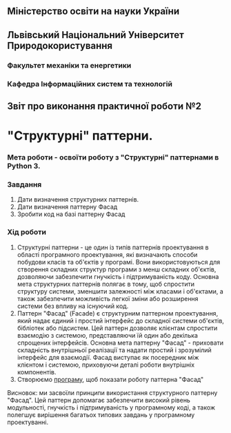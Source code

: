 ## Міністерство освіти на науки України
## Львівський Національний Університет Природокористування
### Факультет механіки та енергетики
### Кафедра Інформаційних систем та технологій

## Звіт про виконання практичної роботи №2
# "Структурні" паттерни.

### Мета роботи - освоїти роботу з "Структурні" паттернами в Python 3.

### Завдання
1. Дати визначення cтруктурних паттернів.
2. Дати визначення паттерну Фасад
3. Зробити код на базі паттерну Фасад



### Хід роботи
1. Структурні паттерни - це один із типів паттернів проектування в області програмного проектування, які визначають способи побудови класів та об'єктів у програмі. Вони використовуються для створення складних структур програми з менш складних об'єктів, дозволяючи забезпечити гнучкість і підтримуваність коду.
Основна мета структурних паттернів полягає в тому, щоб спростити структуру системи, зменшити залежності між класами і об'єктами, а також забезпечити можливість легкої зміни або розширення системи без впливу на існуючий код.
2. Паттерн "Фасад" (Facade) є структурним паттерном проектування, який надає єдиний і простий інтерфейс до складної системи об'єктів, бібліотек або підсистем. Цей паттерн дозволяє клієнтам спростити взаємодію з системою, представляючи їй один або декілька спрощених інтерфейсів.
Основна мета паттерну "Фасад" - приховати складність внутрішньої реалізації та надати простий і зрозумілий інтерфейс для взаємодії. Фасад виступає як посередник між клієнтом і системою, приховуючи деталі роботи внутрішніх компонентів.
3.  Створюємо [програму](./facade.py), щоб показати роботу паттерна "Фасад"

Висновок: ми засвоїли принципи використання структурного паттерну "Фасад". Цей паттерн допомагає забезпечити високий рівень модульності, гнучкість і підтримуваність у програмному коді, а також полегшує вирішення багатьох типових завдань у програмному проектуванні.